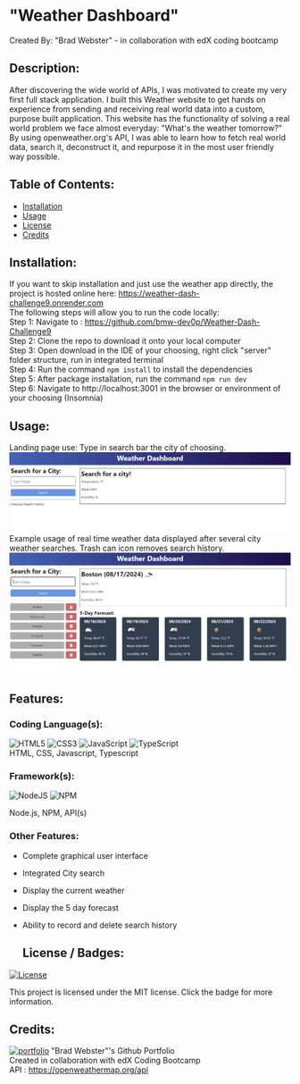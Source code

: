 # "Weather Dashboard" 
  Created By: "Brad Webster" - in collaboration with edX coding bootcamp
  ## Description:
  After discovering the wide world of APIs, I was motivated to create my very first full stack application.
  I built this Weather website to get hands on experience from sending and receiving real world data into a custom, purpose built application.
  This website has the functionality of solving a real world problem we face almost everyday: "What's the weather tomorrow?"
  By using openweather.org's API, I was able to learn how to fetch real world data, search it, deconstruct it, and repurpose it in the most user friendly way possible.
  ## Table of Contents:
  * [Installation](#installation)
  * [Usage](#usage)
  * [License](#license)
  * [Credits](#credits)
  ## Installation: 
  If you want to skip installation and just use the weather app directly, the project is hosted online here:
  https://weather-dash-challenge9.onrender.com
  <br/>The following steps will allow you to run the code locally:
  <br/>Step 1: Navigate to : https://github.com/bmw-dev0p/Weather-Dash-Challenge9
  <br/>Step 2: Clone the repo to download it onto your local computer
  <br/>Step 3: Open download in the IDE of your choosing, right click "server" folder structure, run in integrated terminal
  <br/>Step 4: Run the command ```npm install``` to install the dependencies
  <br/>Step 5: After package installation, run the command ```npm run dev```
  <br/>Step 6: Navigate to http://localhost:3001 in the browser or environment of your choosing (Insomnia)
  ## Usage:
  Landing page use: Type in search bar the city of choosing.
  <br/>![landing](https://github.com/bmw-dev0p/Weather-Dash-Challenge9/blob/main/assets/1.jpg?raw=true)
  <br/> Example usage of real time weather data displayed after several city weather searches. Trash can icon removes search history.
  <br/>![landing](https://github.com/bmw-dev0p/Weather-Dash-Challenge9/blob/main/assets/2.jpg?raw=true)
  ## Features:
  ### Coding Language(s): 
![HTML5](https://img.shields.io/badge/html5-%23E34F26.svg?style=for-the-badge&logo=html5&logoColor=white)
![CSS3](https://img.shields.io/badge/css3-%231572B6.svg?style=for-the-badge&logo=css3&logoColor=white)
![JavaScript](https://img.shields.io/badge/javascript-%23323330.svg?style=for-the-badge&logo=javascript&logoColor=%23F7DF1E) 
![TypeScript](https://img.shields.io/badge/typescript-%23007ACC.svg?style=for-the-badge&logo=typescript&logoColor=white)
<br/>HTML, CSS, Javascript, Typescript
### Framework(s): 
![NodeJS](https://img.shields.io/badge/node.js-6DA55F?style=for-the-badge&logo=node.js&logoColor=white)
![NPM](https://img.shields.io/badge/NPM-%23CB3837.svg?style=for-the-badge&logo=npm&logoColor=white)
 
Node.js, NPM, API(s) 
### Other Features: 
- Complete graphical user interface
- Integrated City search
- Display the current weather
- Display the 5 day forecast 
- Ability to record and delete search history

  ## License / Badges:
[![License](https://img.shields.io/badge/License-MIT-blue.svg)](https://opensource.org/licenses/MIT) 
    
This project is licensed under the MIT license. Click the badge for more information.
  ## Credits:
[![portfolio](https://img.shields.io/badge/my_portfolio-000?style=for-the-badge&logo=ko-fi&logoColor=white)](https://github.com/bmw-dev0p)
"Brad Webster"'s Github Portfolio
<br/>Created in collaboration with edX Coding Bootcamp
<br/>API : https://openweathermap.org/api
  